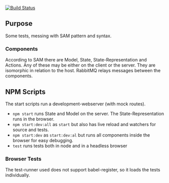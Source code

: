 [![Build Status](https://travis-ci.org/sladiri/sam-tests.svg?branch=master)](https://travis-ci.org/sladiri/sam-tests)

## Purpose
Some tests, messing with SAM pattern and syntax.

### Components
According to SAM there are Model, State, State-Representation and Actions. Any of these may be either on the client or the server. They are isomorphic in relation to the host. RabbitMQ relays messages between the components.

## NPM Scripts
The start scripts run a development-webserver (with mock routes).
- `npm start` runs State and Model on the server. The State-Representation runs in the browser.
- `npm start:dev:all` as `start` but also has live reload and watchers for source and tests.
- `npm start:dev` as `start:dev:al` but runs all components inside the browser for easy debugging.
- `test` runs tests both in node and in a headless browser

### Browser Tests
The test-runner used does not support babel-register, so it loads the tests individually.
